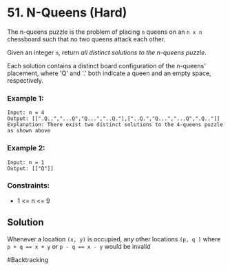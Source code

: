 # 51. N-Queens (Hard)

The n-queens puzzle is the problem of placing `n` queens on an `n x n` chessboard such that no two queens attack each other.

Given an integer `n`, return _all distinct solutions to the n-queens puzzle_.

Each solution contains a distinct board configuration of the n-queens' placement, where 'Q' and '.' both indicate a queen and an empty space, respectively.

### Example 1:

```
Input: n = 4
Output: [[".Q..","...Q","Q...","..Q."],["..Q.","Q...","...Q",".Q.."]]
Explanation: There exist two distinct solutions to the 4-queens puzzle as shown above
```

### Example 2:

```
Input: n = 1
Output: [["Q"]]
```

### Constraints:

- 1 <= n <= 9

## Solution

Whenever a location `(x, y)` is occupied, any other locations `(p, q )` where `p + q == x + y` or `p - q == x - y` would be invalid

#Backtracking
